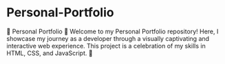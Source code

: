 # Personal-Portfolio
🌟 Personal Portfolio 🌟 Welcome to my Personal Portfolio repository! Here, I showcase my journey as a developer through a visually captivating and interactive web experience. This project is a celebration of my skills in HTML, CSS, and JavaScript. 🚀 
